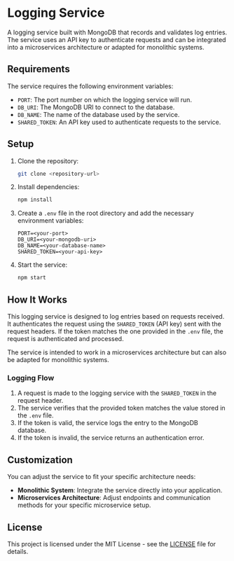 # Logging Service

A logging service built with MongoDB that records and validates log entries. The service uses an API key to authenticate requests and can be integrated into a microservices architecture or adapted for monolithic systems.

## Requirements

The service requires the following environment variables:

- `PORT`: The port number on which the logging service will run.
- `DB_URI`: The MongoDB URI to connect to the database.
- `DB_NAME`: The name of the database used by the service.
- `SHARED_TOKEN`: An API key used to authenticate requests to the service.

## Setup

1. Clone the repository:
   ```bash
   git clone <repository-url>
   ```

2. Install dependencies:
   ```bash
   npm install
   ```

3. Create a `.env` file in the root directory and add the necessary environment variables:
   ```env
   PORT=<your-port>
   DB_URI=<your-mongodb-uri>
   DB_NAME=<your-database-name>
   SHARED_TOKEN=<your-api-key>
   ```

4. Start the service:
   ```bash
   npm start
   ```

## How It Works

This logging service is designed to log entries based on requests received. It authenticates the request using the `SHARED_TOKEN` (API key) sent with the request headers. If the token matches the one provided in the `.env` file, the request is authenticated and processed.

The service is intended to work in a microservices architecture but can also be adapted for monolithic systems.

### Logging Flow

1. A request is made to the logging service with the `SHARED_TOKEN` in the request header.
2. The service verifies that the provided token matches the value stored in the `.env` file.
3. If the token is valid, the service logs the entry to the MongoDB database.
4. If the token is invalid, the service returns an authentication error.

## Customization

You can adjust the service to fit your specific architecture needs:
- **Monolithic System**: Integrate the service directly into your application.
- **Microservices Architecture**: Adjust endpoints and communication methods for your specific microservice setup.

## License

This project is licensed under the MIT License - see the [LICENSE](LICENSE) file for details.

